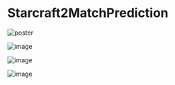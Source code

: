 # Starcraft2MatchPrediction


![poster](https://user-images.githubusercontent.com/50912180/103545754-5aa25f00-4ee5-11eb-8816-8bbc63003b3f.jpg)


![image](https://user-images.githubusercontent.com/50912180/102563048-ce89ec80-411b-11eb-8e01-95d54366f692.png)


![image](https://user-images.githubusercontent.com/50912180/102901791-60458100-44b1-11eb-8cf2-9ea38437e427.png)

![image](https://user-images.githubusercontent.com/50912180/125723768-a5b15004-75cb-43f6-8a1b-4da8a3dbb3d3.jpg)
